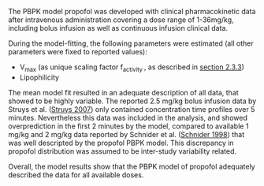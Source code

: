 The PBPK model propofol was developed with clinical pharmacokinetic data after intravenous administration covering a dose range of 1-36mg/kg, including bolus infusion as well as continuous infusion clinical data. 

During the model-fitting, the following parameters were estimated (all other parameters were fixed to reported values):

*	V<sub>max</sub> (as unique scaling factor f<sub>activity </sub>, as described in [section 2.3.3](#233-metabolism-and-elimination)) 
*	Lipophilicity

The mean model fit resulted in an adequate description of all data, that showed to be highly variable. The reported 2.5 mg/kg bolus infusion data by Struys et al. ([Struys 2007](#5-references)) only contained concentration time profiles over 5 minutes. Nevertheless this data was included in the analysis, and showed overprediction in the first 2 minutes by the model, compared to available 1 mg/kg and 2 mg/kg data reported by Schnider et al. ([Schnider 1998](#5-references)) that was well descripted by the propofol PBPK model. This discrepancy in propofol distribution was assumed to be inter-study variability related.

Overall, the model results show that the PBPK model of propofol adequately described the data for all available doses.

